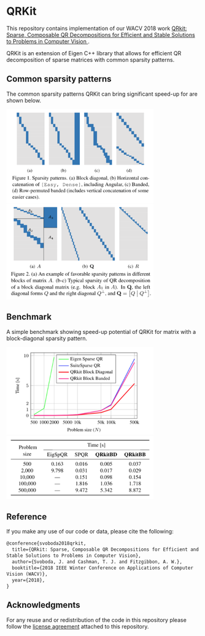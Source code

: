 # QRKit

This repository contains implementation of our WACV 2018 work [QRkit: Sparse, Composable QR Decompositions for Efficient and Stable Solutions to Problems in Computer Vision
](https://arxiv.org/abs/1802.03773).

QRKit is an extension of Eigen C++ library that allows for efficient QR decomposition of sparse matrices with common sparsity patterns.

## Common sparsity patterns
The common sparsity patterns QRKit can bring significant speed-up for are shown below.
<p float="left">
<img src="imgs/sparsity_patterns.png"  width="384" />
<img src="imgs/sparsity_patterns_2.png"  width="384" />
</p>

## Benchmark
A simple benchmark showing speed-up potential of QRKit for matrix with a block-diagonal sparsity pattern.
<p float="left">
<img src="imgs/benchmark_graph.png"  width="384" />
<img src="imgs/benchmark_table.png"  width="384" />
</p>

## Reference
If you make any use of our code or data, please cite the following:
```
@conference{svoboda2018qrkit,
  title={QRkit: Sparse, Composable QR Decompositions for Efficient and Stable Solutions to Problems in Computer Vision}, 
  author={Svoboda, J. and Cashman, T. J. and Fitzgibbon, A. W.},
  booktitle={2018 IEEE Winter Conference on Applications of Computer Vision (WACV)}, 
  year={2018},
}
```

## Acknowledgments
For any reuse and or redistribution of the code in this repository please follow the [license agreement](./LICENSE) attached to this repository.




